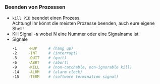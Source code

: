### Beenden von Prozessen

<ul>
<li>
    <code>kill PID</code> beendet einen Prozess. <br/>
    Achtung! Ihr könnt die meisten Prozesse beenden, auch eure eigene Shell!
</li>
<li class="fragment">
    Kill Signal <code>-N</code> wobei N eine Nummer oder eine Signalname ist
</li>
<li class="fragment">
    Signale

```bash
-1     -HUP     # (hang up)
-2     -INT     # (interrupt)
-3     -QUIT    # (quit)
-6     -ABRT    # (abort)
-9     -KILL    # (non-catchable, non-ignorable kill)
-14    -ALRM    # (alarm clock)
-15    -TERM    # (software termination signal)
```
</li>
</ul>